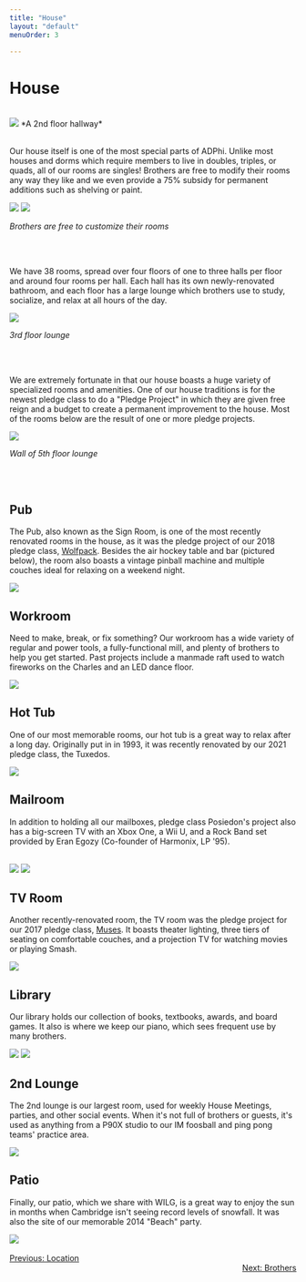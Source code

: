 ```yaml
---
title: "House"
layout: "default"
menuOrder: 3

---
```


<div class="content container">

<h1>House</h1>
<br />
<img src="/images/2ndfront.jpg">
*A 2nd floor hallway*

<br />
<br />

Our house itself is one of the most special parts of ADPhi.  Unlike most houses and dorms which require members to live in doubles, triples, or quads, all of our rooms are singles! Brothers are free to modify their rooms any way they like and we even provide a 75% subsidy for permanent additions such as shelving or paint.

<span class="col-small"> <img src="/images/room1.jpg"> </span>
<span class="col-small"> <img src="/images/room2.jpg"> </span>

*Brothers are free to customize their rooms*

<br />
<br />

We have 38 rooms, spread over four floors of one to three halls per floor and around four rooms per hall. Each hall has its own newly-renovated bathroom, and each floor has a large lounge which brothers use to study, socialize, and relax at all hours of the day.

<img src="/images/3rdlounge.jpg">

*3rd floor lounge*

<br />
<br />

We are extremely fortunate in that our house boasts a huge variety of specialized rooms and amenities. One of our house traditions is for the newest pledge class to do a "Pledge Project" in which they are given free reign and a budget to create a permanent improvement to the house. Most of the rooms below are the result of one or more pledge projects. 

<img src="/images/5thlounge.jpg">

*Wall of 5th floor lounge*

<br />
<br />

<h2>Pub</h2>

The Pub, also known as the Sign Room, is one of the most recently renovated rooms in the house, as it was the pledge project of our 2018 pledge class, <a href="/brothers/wolfpack.html">Wolfpack</a>. Besides the air hockey table and bar (pictured below), the room also boasts a vintage pinball machine and multiple couches ideal for relaxing on a weekend night.

<img src="/images/pub.jpg">

<h2>Workroom</h2>

Need to make, break, or fix something? Our workroom has a wide variety of regular and power tools, a fully-functional mill, and plenty of brothers to help you get started. Past projects include a manmade raft used to watch fireworks on the Charles and an LED dance floor.

<img src="/images/workroom.jpg">

<h2>Hot Tub</h2>

One of our most memorable rooms, our hot tub is a great way to relax after a long day. Originally put in in 1993, it was recently renovated by our 2021 pledge class, the Tuxedos. 

<img src="/images/hottub.jpg">

<h2>Mailroom</h2>

In addition to holding all our mailboxes, pledge class Posiedon's project also has a big-screen TV with an Xbox One, a Wii U, and a Rock Band set provided by Eran Egozy (Co-founder of Harmonix, LP '95).
<br />
<br />

<span class="col-small"> <img src="/images/mailroom1.jpg"> </span>
<span class="col-small"> <img src="/images/mailroom2.jpg"> </span>


<h2>TV Room</h2>

Another recently-renovated room, the TV room was the pledge project for our 2017 pledge class, <a href="/brothers.html#muses">Muses</a>. It boasts theater lighting, three tiers of seating on comfortable couches, and a projection TV for watching movies or playing Smash.

<img src="/images/tvroom.jpg">

<h2>Library</h2>

Our library holds our collection of books, textbooks, awards, and board games. It also is where we keep our piano, which sees frequent use by many brothers.

<span class="col-small"> <img src="/images/library1.jpg"> </span>
<span class="col-small"> <img src="/images/library2.jpg"> </span>

<h2>2nd Lounge</h2>

The 2nd lounge is our largest room, used for weekly House Meetings, parties, and other social events. When it's not full of brothers or guests, it's used as anything from a P90X studio to our IM foosball and ping pong teams' practice area.

<img src="/images/2ndlounge.jpg">

<h2>Patio</h2>

Finally, our patio, which we share with WILG, is a great way to enjoy the sun in months when Cambridge isn't seeing record levels of snowfall. It was also the site of our memorable 2014 "Beach" party.

<img src="/images/patio1.jpg">

<br />
<br />

<div align="left" class="prev">
  <a href="/location.html">Previous: Location</a>
</div>

<div align="right" class="next">
  <a href="/brothers.html">Next: Brothers</a>
</div>

</div>
